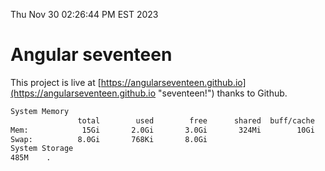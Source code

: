 Thu Nov 30 02:26:44 PM EST 2023

# Angular seventeen


This project is live at [https://angularseventeen.github.io](https://angularseventeen.github.io "seventeen!") thanks to Github.

```bash
System Memory
               total        used        free      shared  buff/cache   available
Mem:            15Gi       2.0Gi       3.0Gi       324Mi        10Gi        13Gi
Swap:          8.0Gi       768Ki       8.0Gi
System Storage
485M	.
